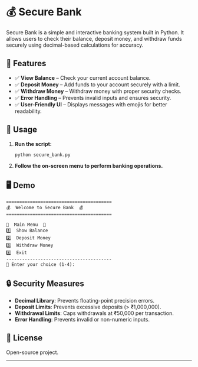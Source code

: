 # 💰 Secure Bank

Secure Bank is a simple and interactive banking system built in Python. It allows users to check their balance, deposit money, and withdraw funds securely using decimal-based calculations for accuracy.

## 🚀 Features

- ✅ **View Balance** – Check your current account balance.
- ✅ **Deposit Money** – Add funds to your account securely with a limit.
- ✅ **Withdraw Money** – Withdraw money with proper security checks.
- ✅ **Error Handling** – Prevents invalid inputs and ensures security.
- ✅ **User-Friendly UI** – Displays messages with emojis for better readability.

## 📌 Usage

1. **Run the script:**
   ```sh
   python secure_bank.py
   ```
2. **Follow the on-screen menu to perform banking operations.**

## 🖥️ Demo
```
========================================
💰  Welcome to Secure Bank  💰
========================================

🔹  Main Menu  🔹
1️⃣  Show Balance
2️⃣  Deposit Money
3️⃣  Withdraw Money
4️⃣  Exit
----------------------------------------
📝 Enter your choice (1-4):
```

## 🔒 Security Measures
- **Decimal Library**: Prevents floating-point precision errors.
- **Deposit Limits**: Prevents excessive deposits (> ₹1,000,000).
- **Withdrawal Limits**: Caps withdrawals at ₹50,000 per transaction.
- **Error Handling**: Prevents invalid or non-numeric inputs.

## 📜 License
Open-source project.

---


